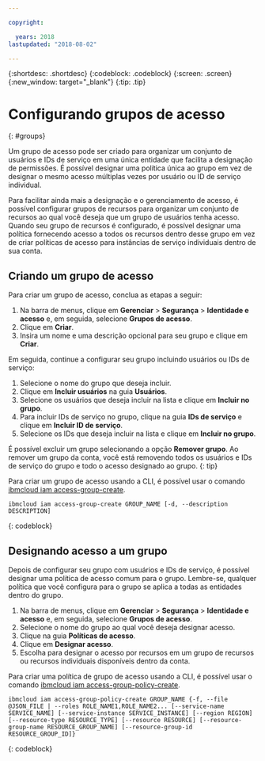 ```yaml
---

copyright:

  years: 2018
lastupdated: "2018-08-02"

---
```


{:shortdesc: .shortdesc}
{:codeblock: .codeblock}
{:screen: .screen}
{:new_window: target="_blank"}
{:tip: .tip}


# Configurando grupos de acesso
{: #groups}

Um grupo de acesso pode ser criado para organizar um conjunto de usuários e IDs de serviço em uma
única entidade que facilita a designação de permissões. É possível designar uma política única ao grupo em vez
de designar o mesmo acesso múltiplas vezes por usuário ou ID de serviço individual.

Para facilitar ainda mais a designação e o gerenciamento de acesso, é possível configurar
grupos de recursos para organizar um conjunto de recursos ao qual você deseja que um grupo de usuários
tenha acesso. Quando seu grupo de recursos é configurado, é possível designar uma política fornecendo acesso a
todos os recursos dentro desse grupo em vez de criar políticas de acesso para instâncias de serviço
individuais dentro de sua conta.  

## Criando um grupo de acesso

Para criar um grupo de acesso, conclua as etapas a seguir:

1. Na barra de menus, clique em **Gerenciar** &gt; **Segurança** &gt; **Identidade e acesso** e, em seguida, selecione **Grupos de acesso**.
2. Clique em **Criar**.
3. Insira um nome e uma descrição opcional para seu grupo e clique em **Criar**.

Em seguida, continue a configurar seu grupo incluindo usuários ou IDs de serviço:

1. Selecione o nome do grupo que deseja incluir.
2. Clique em **Incluir usuários** na guia **Usuários**. 
3. Selecione os usuários que deseja incluir na lista e clique em **Incluir no grupo**.
4. Para incluir IDs de serviço no grupo, clique na guia **IDs de serviço** e
clique em **Incluir ID de serviço**.
5. Selecione os IDs que deseja incluir na lista e clique em **Incluir no grupo**.

É possível excluir um grupo selecionando a opção **Remover grupo**. Ao
remover um grupo da conta, você está removendo todos os usuários e IDs de serviço do grupo e todo o acesso
designado ao grupo.
{: tip}

Para criar um grupo de acesso usando a CLI, é possível usar o comando [ibmcloud iam access-group-create](/docs/cli/reference/ibmcloud/cli_acct_org_role.html#ibmcloud_iam_access_group_create).
```
ibmcloud iam access-group-create GROUP_NAME [-d, --description DESCRIPTION]
```
{: codeblock}


## Designando acesso a um grupo

Depois de configurar seu grupo com usuários e IDs de serviço, é possível designar uma política de acesso
comum para o grupo. Lembre-se, qualquer política que você configura para o grupo se aplica a todas as
entidades dentro do grupo.

1. Na barra de menus, clique em **Gerenciar** &gt; **Segurança** &gt; **Identidade e acesso** e, em seguida, selecione **Grupos de acesso**.
2. Selecione o nome do grupo ao qual você deseja designar acesso. 
3. Clique na guia **Políticas de acesso**.
4. Clique em **Designar acesso**. 
5. Escolha para designar o acesso por recursos em um grupo de recursos ou recursos individuais
disponíveis dentro da conta.

Para criar uma política de grupo de acesso usando a CLI, é possível usar o comando [ibmcloud iam access-group-policy-create](/docs/cli/reference/ibmcloud/cli_acct_org_role.html#ibmcloud_iam_access_group_policy_create).
```
ibmcloud iam access-group-policy-create GROUP_NAME {-f, --file @JSON_FILE | --roles ROLE_NAME1,ROLE_NAME2... [--service-name SERVICE_NAME] [--service-instance SERVICE_INSTANCE] [--region REGION] [--resource-type RESOURCE_TYPE] [--resource RESOURCE] [--resource-group-name RESOURCE_GROUP_NAME] [--resource-group-id RESOURCE_GROUP_ID]}
```
{: codeblock}
